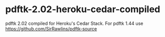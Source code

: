 pdftk-2.02-heroku-cedar-compiled
============

pdftk 2.02 compiled for Heroku's Cedar Stack. For pdftk 1.44 use https://github.com/SirRawlins/pdftk-source
